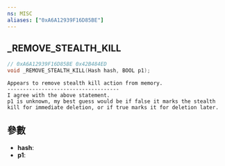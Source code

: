 ```yaml
---
ns: MISC
aliases: ["0xA6A12939F16D85BE"]
---
```

## _REMOVE_STEALTH_KILL

```c
// 0xA6A12939F16D85BE 0x42B484ED
void _REMOVE_STEALTH_KILL(Hash hash, BOOL p1);
```

```
Appears to remove stealth kill action from memory.  
------------------------------------  
I agree with the above statement.  
p1 is unknown, my best guess would be if false it marks the stealth kill for immediate deletion, or if true marks it for deletion later.  
```

## 參數
* **hash**: 
* **p1**: 

